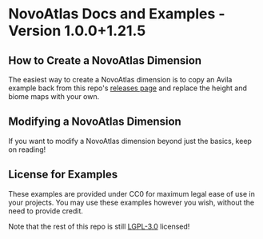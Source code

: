 # NovoAtlas Docs and Examples - Version 1.0.0+1.21.5

## How to Create a NovoAtlas Dimension

The easiest way to create a NovoAtlas dimension is to copy an Avila example back from this repo's [releases page](https://www.github.com/TheDeathlyCow/novoatlas/releases) and replace the height and biome maps with your own.

## Modifying a NovoAtlas Dimension

If you want to modify a NovoAtlas dimension beyond just the basics, keep on reading! 

## License for Examples

These examples are provided under CC0 for maximum legal ease of use in your projects. You may use these examples however you wish, without the need to provide credit.

Note that the rest of this repo is still [LGPL-3.0](../LICENSE) licensed! 